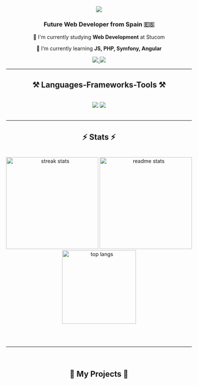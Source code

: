 <h1 align="center">
    <img src="https://readme-typing-svg.herokuapp.com?font=Exo&weight=600&size=40&duration=4000&pause=1000&color=0492C2&background=FFFFFF00&center=true&width=390&height=100&lines=%F0%9F%91%8B+Welcome!+%F0%9F%91%8B;%F0%9F%93%9A+I'm+Eric+Baena+%F0%9F%93%9A" />
    
    
</h1>

<h3 align="center">Future Web Developer from Spain 🇪🇸</h3>

<div align="center">
 
 🔭 I'm currently studying **Web Development** at Stucom
 
 🌱 I’m currently learning **JS, PHP, Symfony, Angular**

 </div>
 
<div align="center"> 
  <a href="mailto:ebaenac59@gmail.com">
    <img src="https://img.shields.io/badge/Gmail-333333?style=for-the-badge&logo=gmail&logoColor=red" />
  </a>
  <a href="https://linkedin.com/in/eric-baena/" target="_blank">
    <img src="https://img.shields.io/badge/LinkedIn-0077B5?style=for-the-badge&logo=linkedin&logoColor=white" target="_blank" />
  </a>
</div>

 <hr/>
 
<h2 align="center">⚒️ Languages-Frameworks-Tools ⚒️</h2>
<br/>
<div align="center">
    <img src="https://skillicons.dev/icons?i=html,css,vscode,github,figma,git" />
    <img src="https://skillicons.dev/icons?i=javascript,java,mysql,symfony,angular" /><br>
</div>

<br/>
<hr/>

<h2 align="center">⚡ Stats ⚡</h2>
<br>
<div align=center>
  <img width=250 src="https://github-readme-streak-stats-salesp07.vercel.app/?user=EricB-59&count_private=true&theme=react&border_radius=10" alt="streak stats"/>
  <img width=250 src="https://github-readme-stats-salesp07.vercel.app/api?username=EricB-59&count_private=true&show_icons=true&theme=react&rank_icon=github&border_radius=10" alt="readme stats" />
  <img width=200 src="https://github-readme-stats-salesp07.vercel.app/api/top-langs/?username=EricB-59&hide=HTML&langs_count=8&layout=compact&theme=react&border_radius=10&size_weight=0.5&count_weight=0.5&exclude_repo=github-readme-stats" alt="top langs" />
</div>

<br/><br/>

<hr/>
<br/>

<div align="center">
  <h2>🐍 My Projects 🐍</h2>
</div>

